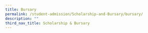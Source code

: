 ```yaml
---
title: Bursary
permalink: /student-admission/Scholarship-and-Bursary/bursary/
description: ""
third_nav_title: Scholarship & Bursary
---
```


